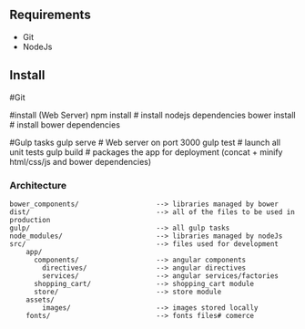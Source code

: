 

## Requirements

- Git
- NodeJs

## Install

#Git

#install (Web Server)
npm install                     # install nodejs dependencies
bower install                   # install bower dependencies

#Gulp tasks
gulp serve                      # Web server on port 3000
gulp test                       # launch all unit tests
gulp build                      # packages the app for deployment 
                                 (concat + minify html/css/js and bower dependencies)


### Architecture

    bower_components/                   --> libraries managed by bower
    dist/                               --> all of the files to be used in production
    gulp/                               --> all gulp tasks
    node_modules/                       --> libraries managed by nodeJs
    src/                                --> files used for development
        app/                            
          components/                   --> angular components
            directives/                 --> angular directives
            services/                   --> angular services/factories
          shopping_cart/                --> shopping_cart module
          store/                        --> store module
        assets/                         
            images/                     --> images stored locally
        fonts/                          --> fonts files# comerce
